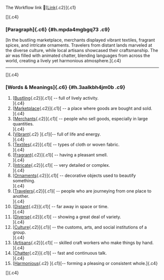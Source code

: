 The Workflow link
👏[[Link](https://www.google.com/url?q=http://www.google.com&sa=D&source=editors&ust=1760398898824001&usg=AOvVaw0XJUAWB4mDt7j8nZuR3PpM){.c2}]{.c1}

[]{.c4}

### [Paragraph]{.c6} {#h.mpda4mgbgq73 .c9}

[In the bustling marketplace, merchants displayed vibrant textiles,
fragrant spices, and intricate ornaments. Travelers from distant lands
marveled at the diverse culture, while local artisans showcased their
craftsmanship. The air was filled with animated chatter, blending
languages from across the world, creating a lively yet harmonious
atmosphere.]{.c4}

------------------------------------------------------------------------

[]{.c4}

### [Words & Meanings]{.c6} {#h.3aalkbh4jm0b .c9}

1.  [[Bustling](https://www.google.com/url?q=http://www.google.com&sa=D&source=editors&ust=1760398898825837&usg=AOvVaw1bAu-3rBhPa-1618bvs14N){.c2}]{.c1}[ --
    full of lively activity.\
    ]{.c4}
2.  [[Marketplace](https://www.google.com/url?q=http://www.google.com&sa=D&source=editors&ust=1760398898826236&usg=AOvVaw2GkJSWYObJlIOGaQ_CHz5X){.c2}]{.c1}[ --
    a place where goods are bought and sold.\
    ]{.c4}
3.  [[Merchants](https://www.google.com/url?q=http://www.google.com&sa=D&source=editors&ust=1760398898826576&usg=AOvVaw3DVLtlfSYOHkHY9GnwP8px){.c2}]{.c1}[ --
    people who sell goods, especially in large quantities.\
    ]{.c4}
4.  [[Vibrant](https://www.google.com/url?q=http://www.google.com&sa=D&source=editors&ust=1760398898826942&usg=AOvVaw1dIdm2Z57J2BxtyfUhg76Y){.c2}
    ]{.c1}[-- full of life and energy.\
    ]{.c4}
5.  [[Textiles](https://www.google.com/url?q=http://www.google.com&sa=D&source=editors&ust=1760398898827303&usg=AOvVaw3v-2GvywXnWmv7BOgqOgsP){.c2}]{.c1}[ --
    types of cloth or woven fabric.\
    ]{.c4}
6.  [[Fragrant](https://www.google.com/url?q=http://www.google.com&sa=D&source=editors&ust=1760398898827615&usg=AOvVaw3R-EhEnxUM_MUARuAQ69Lg){.c2}]{.c1}[ --
    having a pleasant smell.\
    ]{.c4}
7.  [[Intricate](https://www.google.com/url?q=http://www.google.com&sa=D&source=editors&ust=1760398898827849&usg=AOvVaw3tAAcl9gccqT8f8MLpOHT-){.c2}]{.c1}[ --
    very detailed or complex.\
    ]{.c4}
8.  [[Ornaments](https://www.google.com/url?q=http://www.google.com&sa=D&source=editors&ust=1760398898828092&usg=AOvVaw0cGOEYcGUREXH2a16oO_kl){.c2}]{.c1}[ --
    decorative objects used to beautify something.\
    ]{.c4}
9.  [[Travelers](https://www.google.com/url?q=http://www.google.com&sa=D&source=editors&ust=1760398898828465&usg=AOvVaw23v7COUDw5Ri2zowHFs7BH){.c2}]{.c1}[ --
    people who are journeying from one place to another.\
    ]{.c4}
10. [[Distant](https://www.google.com/url?q=http://www.google.com&sa=D&source=editors&ust=1760398898828743&usg=AOvVaw2pdzOScWxV6kwI8ZvXtVRQ){.c2}]{.c1}[ --
    far away in space or time.\
    ]{.c4}
11. [[Diverse](https://www.google.com/url?q=http://www.google.com&sa=D&source=editors&ust=1760398898828944&usg=AOvVaw3i25fhC1F-iZlrx9CN243o){.c2}]{.c1}[ --
    showing a great deal of variety.\
    ]{.c4}
12. [[Culture](https://www.google.com/url?q=http://www.google.com&sa=D&source=editors&ust=1760398898829184&usg=AOvVaw1G14UDKe5ZS27WbmhgnB-R){.c2}]{.c1}[ --
    the customs, arts, and social institutions of a group.\
    ]{.c4}
13. [[Artisans](https://www.google.com/url?q=http://www.google.com&sa=D&source=editors&ust=1760398898829464&usg=AOvVaw1gOoTFaVWwTnOsOAyyQzuc){.c2}]{.c1}[ --
    skilled craft workers who make things by hand.\
    ]{.c4}
14. [[Chatter](https://www.google.com/url?q=http://www.google.com&sa=D&source=editors&ust=1760398898829773&usg=AOvVaw0g2R3WE_XAsT96XSftt_v0){.c2}]{.c1}[ --
    fast and continuous talk.\
    ]{.c4}
15. [[Harmonious](https://www.google.com/url?q=http://www.google.com&sa=D&source=editors&ust=1760398898830002&usg=AOvVaw3i9JPLr9FaL6LOt1k_gQ1C){.c2}
    ]{.c1}[-- forming a pleasing or consistent whole.]{.c4}

[]{.c4}
